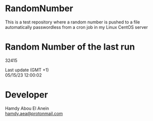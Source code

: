# RandomNumber    
This is a test repository where a random number is pushed to a file automatically passwordless from a cron job in my Linux CentOS server    
# Random Number of the last run   
32415
      
Last update (GMT +1)    
05/15/23 12:00:02
# Developer    
Hamdy Abou El Anein   
hamdy.aea@protonmail.com
